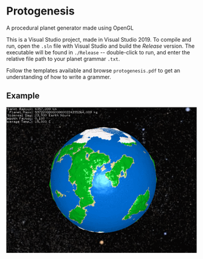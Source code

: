 # Protogenesis
A procedural planet generator made using OpenGL

This is a Visual Studio project, made in Visual Studio 2019. To compile and run, open the `.sln` file with Visual Studio and build the *Release* version. The executable will be found in `./Release` -- double-click to run, and enter the relative file path to your planet grammar `.txt`.

Follow the templates available and browse `protogenesis.pdf` to get an understanding of how to write a grammer.

## Example
![Earth-like planet](./earth.gif)

